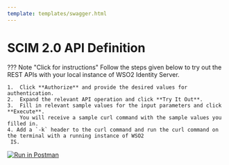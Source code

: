```yaml
---
template: templates/swagger.html
---
```


# SCIM 2.0 API Definition

??? Note "Click for instructions"
    Follow the steps given below to try out the REST APIs with your local instance of WSO2 Identity Server.
    
    1.  Click **Authorize** and provide the desired values for authentication. 
    2.  Expand the relevant API operation and click **Try It Out**.  
    3.  Fill in relevant sample values for the input parameters and click **Execute**. 
        You will receive a sample curl command with the sample values you filled in. 
    4. Add a `-k` header to the curl command and run the curl command on the terminal with a running instance of WSO2
     IS. 
    
<div id="swagger-ui"></div>
<script>

  // Begin Swagger UI call region
  const ui = SwaggerUIBundle({
    url: "{{base_path}}/apis/restapis/scim2.yaml",
    dom_id: '#swagger-ui',
    deepLinking: true,
    validatorUrl: null,
    presets: [
      SwaggerUIBundle.presets.apis,
      SwaggerUIStandalonePreset
    ],
    plugins: [
      SwaggerUIBundle.plugins.DownloadUrl
    ],
    layout: "StandaloneLayout"
  })
  // End Swagger UI call region

  window.ui = ui
</script>

[![Run in Postman](https://run.pstmn.io/button.svg)](https://app.getpostman.com/run-collection/f6c4c6b80e9d412754d7)


